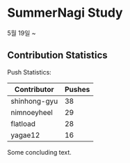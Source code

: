 # SummerNagi Study

5월 19일 ~ 

## Contribution Statistics

Push Statistics:

| Contributor | Pushes |
| ----------- | ------ |
| shinhong-gyu | 38 |
| nimnoeyheel | 29 |
| flatload | 28 |
| yagae12 | 16 |

Some concluding text.
